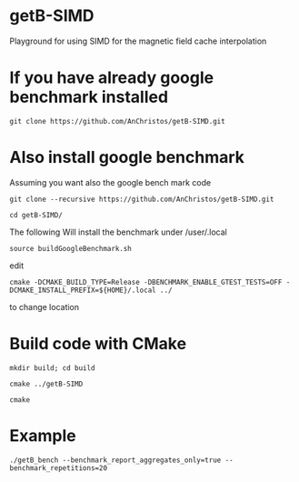 # getB-SIMD
Playground for using SIMD for the magnetic field cache interpolation


# If you have already google benchmark installed

``git clone https://github.com/AnChristos/getB-SIMD.git``

# Also install google benchmark 

Assuming you want also the google bench mark code

``git clone --recursive https://github.com/AnChristos/getB-SIMD.git``

``cd getB-SIMD/``

The following Will install the benchmark under /user/.local

``source buildGoogleBenchmark.sh``

edit

``cmake -DCMAKE_BUILD_TYPE=Release -DBENCHMARK_ENABLE_GTEST_TESTS=OFF -DCMAKE_INSTALL_PREFIX=${HOME}/.local ../ ``

to change location

# Build code with CMake 

``mkdir build; cd build``

``cmake ../getB-SIMD``

``cmake``


# Example 

``./getB_bench --benchmark_report_aggregates_only=true --benchmark_repetitions=20``

